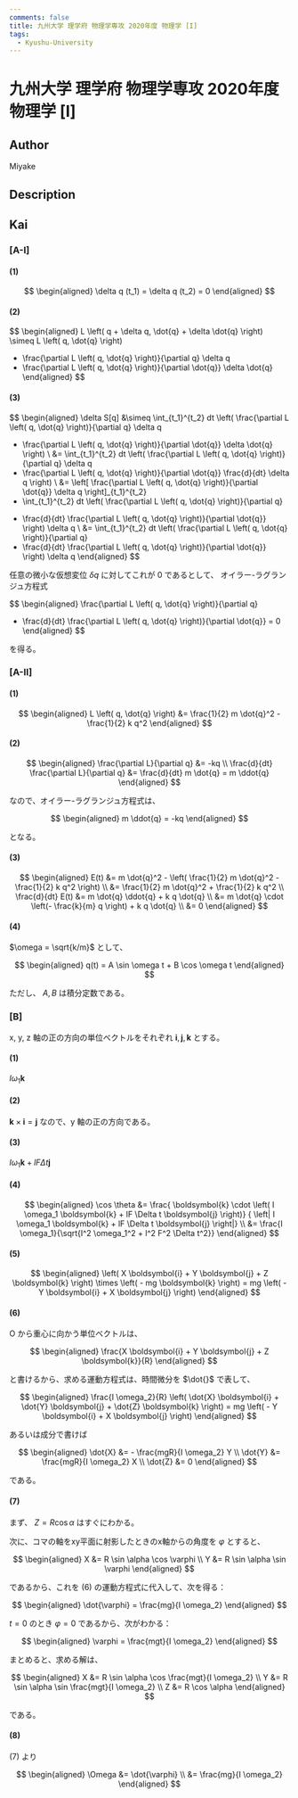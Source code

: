 ```yaml
---
comments: false
title: 九州大学 理学府 物理学専攻 2020年度 物理学 [I]
tags:
  - Kyushu-University
---
```

# 九州大学 理学府 物理学専攻 2020年度 物理学 \[I\]

## **Author**
Miyake

## **Description**

## **Kai**
### \[A-I\]
#### (1)

$$
  \begin{aligned}
  \delta q (t_1) = \delta q (t_2) = 0
  \end{aligned}
$$

#### (2)

$$
  \begin{aligned}
  L \left( q + \delta q, \dot{q} + \delta \dot{q} \right)
  \simeq
  L \left( q, \dot{q} \right)
  + \frac{\partial L \left( q, \dot{q} \right)}{\partial q} \delta q
  + \frac{\partial L \left( q, \dot{q} \right)}{\partial \dot{q}} \delta \dot{q}
  \end{aligned}
$$

#### (3)

$$
\begin{aligned}
\delta S[q]
&\simeq \int_{t_1}^{t_2} dt \left(
\frac{\partial L \left( q, \dot{q} \right)}{\partial q} \delta q
+ \frac{\partial L \left( q, \dot{q} \right)}{\partial \dot{q}} \delta \dot{q}
\right)
\\
&= \int_{t_1}^{t_2} dt \left(
\frac{\partial L \left( q, \dot{q} \right)}{\partial q} \delta q
+ \frac{\partial L \left( q, \dot{q} \right)}{\partial \dot{q}}
\frac{d}{dt} \delta q \right)
\\
&=
\left[
\frac{\partial L \left( q, \dot{q} \right)}{\partial \dot{q}} \delta q
\right]_{t_1}^{t_2}
+ \int_{t_1}^{t_2} dt \left(
\frac{\partial L \left( q, \dot{q} \right)}{\partial q}
- \frac{d}{dt} \frac{\partial L \left( q, \dot{q} \right)}{\partial \dot{q}}
\right) \delta q
\\
&=
\int_{t_1}^{t_2} dt \left(
\frac{\partial L \left( q, \dot{q} \right)}{\partial q}
- \frac{d}{dt} \frac{\partial L \left( q, \dot{q} \right)}{\partial \dot{q}}
\right) \delta q
\end{aligned}
$$

任意の微小な仮想変位 $\delta q$ に対してこれが $0$ であるとして、
オイラー-ラグランジュ方程式

$$
\begin{aligned}
\frac{\partial L \left( q, \dot{q} \right)}{\partial q}
- \frac{d}{dt} \frac{\partial L \left( q, \dot{q} \right)}{\partial \dot{q}}
= 0
\end{aligned}
$$

を得る。

### \[A-II\]
#### (1)

$$
  \begin{aligned}
  L \left( q, \dot{q} \right)
  &= \frac{1}{2} m \dot{q}^2 - \frac{1}{2} k q^2
  \end{aligned}
$$

#### (2)

$$
  \begin{aligned}
  \frac{\partial L}{\partial q} &= -kq
  \\
  \frac{d}{dt} \frac{\partial L}{\partial q}
  &= \frac{d}{dt} m \dot{q}
  = m \ddot{q}
  \end{aligned}
$$

なので、オイラー-ラグランジュ方程式は、

$$
  \begin{aligned}
  m \ddot{q} = -kq
  \end{aligned}
$$

となる。

#### (3)

$$
  \begin{aligned}
  E(t)
  &= m \dot{q}^2 - \left( \frac{1}{2} m \dot{q}^2 - \frac{1}{2} k q^2 \right)
  \\
  &= \frac{1}{2} m \dot{q}^2 + \frac{1}{2} k q^2
  \\
  \frac{d}{dt} E(t)
  &= m \dot{q} \ddot{q} + k q \dot{q}
  \\
  &= m \dot{q} \cdot \left(- \frac{k}{m} q \right) + k q \dot{q}
  \\
  &= 0
  \end{aligned}
$$

#### (4)
$\omega = \sqrt{k/m}$ として、

$$
  \begin{aligned}
  q(t) = A \sin \omega t + B \cos \omega t
  \end{aligned}
$$

ただし、 $A, B$ は積分定数である。

### \[B\]
x, y, z 軸の正の方向の単位ベクトルをそれぞれ
$\boldsymbol{i}, \boldsymbol{j}, \boldsymbol{k}$ とする。

#### (1)
$I \omega_1 \boldsymbol{k}$

#### (2)
$\boldsymbol{k} \times \boldsymbol{i} = \boldsymbol{j}$
なので、y 軸の正の方向である。

#### (3)
$I \omega_1 \boldsymbol{k} + lF \Delta t \boldsymbol{j}$

#### (4)

$$
  \begin{aligned}
  \cos \theta
  &= \frac{ \boldsymbol{k} \cdot
  \left( I \omega_1 \boldsymbol{k} + lF \Delta t \boldsymbol{j} \right)}
  {
  \left| I \omega_1 \boldsymbol{k} + lF \Delta t \boldsymbol{j} \right|}
  \\
  &= \frac{I \omega_1}{\sqrt{I^2 \omega_1^2 + l^2 F^2 \Delta t^2}}
  \end{aligned}
$$

#### (5)

$$
  \begin{aligned}
  \left( X \boldsymbol{i} + Y \boldsymbol{j} + Z \boldsymbol{k} \right)
  \times \left( - mg \boldsymbol{k} \right)
  = mg \left( - Y \boldsymbol{i} + X \boldsymbol{j} \right)
  \end{aligned}
$$

#### (6)
O から重心に向かう単位ベクトルは、

$$
  \begin{aligned}
  \frac{X \boldsymbol{i} + Y \boldsymbol{j} + Z \boldsymbol{k}}{R}
  \end{aligned}
$$

と書けるから、求める運動方程式は、時間微分を $\dot{}$ で表して、

$$
  \begin{aligned}
  \frac{I \omega_2}{R}
  \left( \dot{X} \boldsymbol{i} + \dot{Y} \boldsymbol{j} + \dot{Z} \boldsymbol{k} \right)
  = mg \left( - Y \boldsymbol{i} + X \boldsymbol{j} \right)
  \end{aligned}
$$

あるいは成分で書けば

$$
  \begin{aligned}
  \dot{X} &= - \frac{mgR}{I \omega_2} Y
  \\
  \dot{Y} &= \frac{mgR}{I \omega_2} X
  \\
  \dot{Z} &= 0
  \end{aligned}
$$

である。

#### (7)
まず、 $Z = R \cos \alpha$ はすぐにわかる。

次に、コマの軸をxy平面に射影したときのx軸からの角度を $\varphi$ とすると、

$$
  \begin{aligned}
  X &= R \sin \alpha \cos \varphi
  \\
  Y &= R \sin \alpha \sin \varphi
  \end{aligned}
$$

であるから、これを (6) の運動方程式に代入して、次を得る：

$$
  \begin{aligned}
  \dot{\varphi} = \frac{mg}{I \omega_2}
  \end{aligned}
$$

$t=0$ のとき $\varphi = 0$ であるから、次がわかる：

$$
  \begin{aligned}
  \varphi = \frac{mgt}{I \omega_2}
  \end{aligned}
$$

まとめると、求める解は、

$$
  \begin{aligned}
  X &= R \sin \alpha \cos \frac{mgt}{I \omega_2}
  \\
  Y &= R \sin \alpha \sin \frac{mgt}{I \omega_2}
  \\
  Z &= R \cos \alpha
  \end{aligned}
$$

である。

#### (8)
(7) より

$$
\begin{aligned}
\Omega
&= \dot{\varphi}
\\
&= \frac{mg}{I \omega_2}
\end{aligned}
$$
